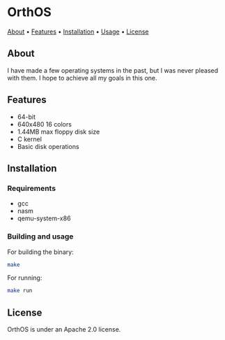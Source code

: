 # OrthOS

[About](#about) • [Features](#features) • [Installation](#installation) • [Usage](#building-and-usage) • [License](#license)

## About

I have made a few operating systems in the past, but I was never pleased with them. I hope to achieve all my goals in this one.

## Features

- 64-bit
- 640x480 16 colors
- 1.44MB max floppy disk size
- C kernel
- Basic disk operations

## Installation

### Requirements

- gcc
- nasm
- qemu-system-x86

### Building and usage

For building the binary:

``` bash
make
```

For running:

``` bash
make run
```

## License

OrthOS is under an Apache 2.0 license.
